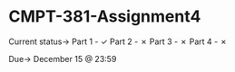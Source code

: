 # CMPT-381-Assignment4

Current status->
	Part 1 - ✓
	Part 2 - ✗
	Part 3 - ✗
	Part 4 - ✗

Due-> December 15 @ 23:59
